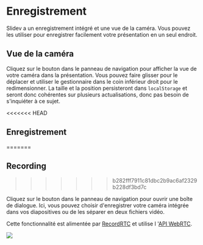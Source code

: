 # Enregistrement

Slidev a un enregistrement intégré et une vue de la caméra. Vous pouvez les utiliser pour enregistrer facilement votre présentation en un seul endroit.

## Vue de la caméra

Cliquez sur le bouton <carbon-user-avatar class="inline-icon-btn"/> dans le panneau de navigation pour afficher la vue de votre caméra dans la présentation. Vous pouvez faire glisser pour le déplacer et utiliser le gestionnaire dans le coin inférieur droit pour le redimensionner. La taille et la position persisteront dans `localStorage` et seront donc cohérentes sur plusieurs actualisations, donc pas besoin de s'inquiéter à ce sujet.

<<<<<<< HEAD
## Enregistrement
=======
<Tweet id="1395006771027120133" />

## Recording
>>>>>>> b282fff7911c81dbc2b9ac6af2329b228df3bd7c

Cliquez sur le bouton <carbon-video class="inline-icon-btn"/> dans le panneau de navigation pour ouvrir une boîte de dialogue. Ici, vous pouvez choisir d'enregistrer votre caméra intégrée dans vos diapositives ou de les séparer en deux fichiers vidéo.

Cette fonctionnalité est alimentée par [RecordRTC](https://github.com/muaz-khan/RecordRTC) et utilise l '[API WebRTC](https://webrtc.org/).

![](/screenshots/recording.png)
